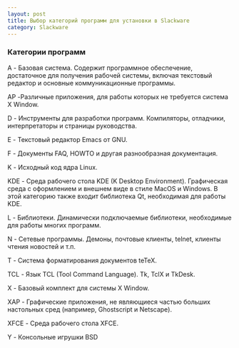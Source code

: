 ```yaml
---
layout: post
title: Выбор категорий программ для установки в Slackware
category: Slackware
---
```


### Категории программ

A -	Базовая система. Содержит программное обеспечение, достаточное для получения рабочей системы, включая текстовый редактор и основные коммуникационные программы.

AP -Различные приложения, для работы которых не требуется система X Window.

D -	Инструменты для разработки программ. Компиляторы, отладчики, интерпретаторы и страницы руководства.

E -	Текстовый редактор Emacs от GNU.

F -	Документы FAQ, HOWTO и другая разнообразная документация.

K -	Исходный код ядра Linux.

KDE -	Среда рабочего стола KDE (K Desktop Environment). Графическая среда с оформлением и внешнем виде в стиле MacOS и Windows. В этой категорию также входит библиотека Qt, необходимая для работы KDE.

L -	Библиотеки. Динамически подключаемые библиотеки, необходимые для работы многих программ.

N -	Сетевые программы. Демоны, почтовые клиенты, telnet, клиенты чтения новостей и т.п.

T -	Система форматирования документов teTeX.

TCL -	Язык TCL (Tool Command Language). Tk, TclX и TkDesk.

X -	Базовый комплект для системы X Window.

XAP - 	Графические приложения, не являющиеся частью больших настольных сред (например, Ghostscript и Netscape).

XFCE -  Среда рабочего стола XFCE.

Y -	Консольные игрушки BSD


